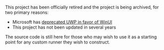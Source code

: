 This project has been officially retired and the project is being archived, for two primary reasons:

- Microsoft has [deprecated UWP in favor of WinUI](https://github.com/microsoft/WindowsAppSDK/discussions/1615)
- This project has not been updated in several years

The source code is still here for those who may wish to use it as a starting point for any custom runner they wish to construct.

